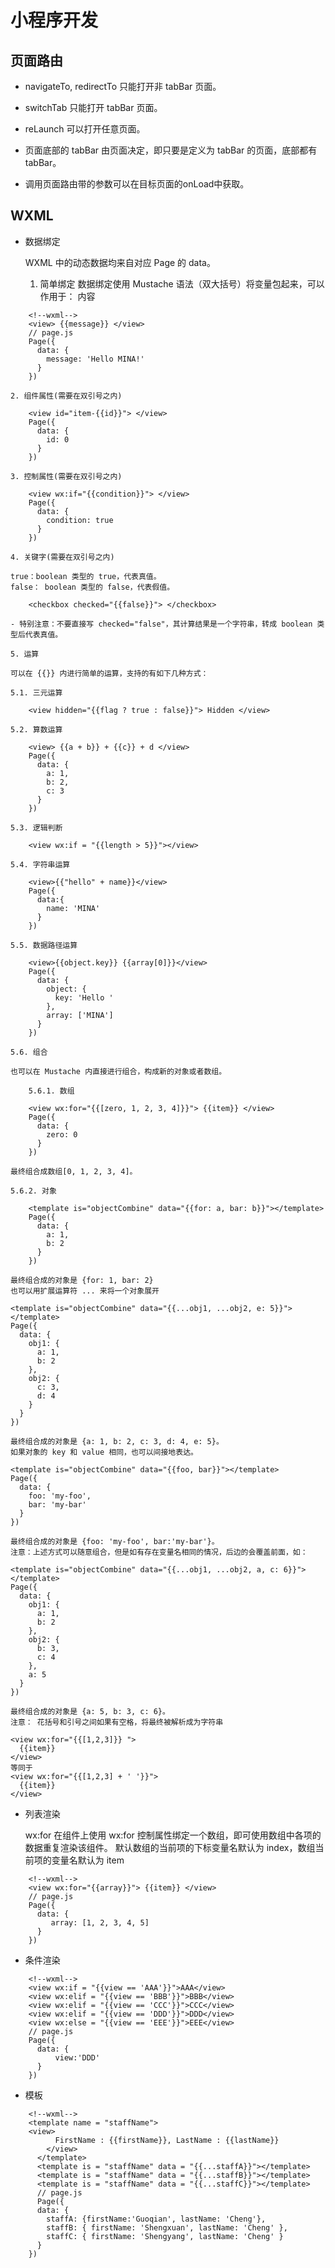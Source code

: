# 小程序开发

## 页面路由

- navigateTo, redirectTo 只能打开非 tabBar 页面。

- switchTab 只能打开 tabBar 页面。

- reLaunch 可以打开任意页面。

- 页面底部的 tabBar 由页面决定，即只要是定义为 tabBar 的页面，底部都有 tabBar。

- 调用页面路由带的参数可以在目标页面的onLoad中获取。

## WXML

- 数据绑定

	WXML 中的动态数据均来自对应 Page 的 data。

	1. 简单绑定
		数据绑定使用 Mustache 语法（双大括号）将变量包起来，可以作用于：
	内容
```
	<!--wxml-->
	<view> {{message}} </view>
	// page.js
	Page({
	  data: {
		message: 'Hello MINA!'
	  }
	})
```
	2. 组件属性(需要在双引号之内)
	
```
	<view id="item-{{id}}"> </view>
	Page({
	  data: {
		id: 0
	  }
	})
```

	3. 控制属性(需要在双引号之内)
	
```
	<view wx:if="{{condition}}"> </view>
	Page({
	  data: {
		condition: true
	  }
	})
```
	4. 关键字(需要在双引号之内)
	
	true：boolean 类型的 true，代表真值。
	false： boolean 类型的 false，代表假值。	
```
	<checkbox checked="{{false}}"> </checkbox>
```
	- 特别注意：不要直接写 checked="false"，其计算结果是一个字符串，转成 boolean 类型后代表真值。

	5. 运算
	
	可以在 {{}} 内进行简单的运算，支持的有如下几种方式：
	
	5.1. 三元运算
```
	<view hidden="{{flag ? true : false}}"> Hidden </view>
```
	5.2. 算数运算
	
```
	<view> {{a + b}} + {{c}} + d </view>
	Page({
	  data: {
		a: 1,
		b: 2,
		c: 3
	  }
	})
```

	5.3. 逻辑判断
	
```
	<view wx:if = "{{length > 5}}"></view>
```
	
	
	5.4. 字符串运算
	
```
	<view>{{"hello" + name}}</view>
	Page({
	  data:{
		name: 'MINA'
	  }
	})
```

	5.5. 数据路径运算
	
```
	<view>{{object.key}} {{array[0]}}</view>
	Page({
	  data: {
		object: {
		  key: 'Hello '
		},
		array: ['MINA']
	  }
	})
```
	5.6. 组合
	
	也可以在 Mustache 内直接进行组合，构成新的对象或者数组。
	
		5.6.1. 数组
```
	<view wx:for="{{[zero, 1, 2, 3, 4]}}"> {{item}} </view>
	Page({
	  data: {
		zero: 0
	  }
	})
```
	最终组合成数组[0, 1, 2, 3, 4]。
	
	5.6.2. 对象

```	
	<template is="objectCombine" data="{{for: a, bar: b}}"></template>
	Page({
	  data: {
		a: 1,
		b: 2
	  }
	})
```
	最终组合成的对象是 {for: 1, bar: 2}
	也可以用扩展运算符 ... 来将一个对象展开
```	
<template is="objectCombine" data="{{...obj1, ...obj2, e: 5}}"></template>
Page({
  data: {
    obj1: {
      a: 1,
      b: 2
    },
    obj2: {
      c: 3,
      d: 4
    }
  }
})
```
	最终组合成的对象是 {a: 1, b: 2, c: 3, d: 4, e: 5}。
	如果对象的 key 和 value 相同，也可以间接地表达。
```
<template is="objectCombine" data="{{foo, bar}}"></template>
Page({
  data: {
    foo: 'my-foo',
    bar: 'my-bar'
  }
})
```
	最终组合成的对象是 {foo: 'my-foo', bar:'my-bar'}。
	注意：上述方式可以随意组合，但是如有存在变量名相同的情况，后边的会覆盖前面，如：
```
<template is="objectCombine" data="{{...obj1, ...obj2, a, c: 6}}"></template>
Page({
  data: {
    obj1: {
      a: 1,
      b: 2
    },
    obj2: {
      b: 3,
      c: 4
    },
    a: 5
  }
})
```
	最终组合成的对象是 {a: 5, b: 3, c: 6}。
	注意： 花括号和引号之间如果有空格，将最终被解析成为字符串
```
<view wx:for="{{[1,2,3]}} ">
  {{item}}
</view>
等同于
<view wx:for="{{[1,2,3] + ' '}}">
  {{item}}
</view>
```

- 列表渲染

	wx:for
	在组件上使用 wx:for 控制属性绑定一个数组，即可使用数组中各项的数据重复渲染该组件。
	默认数组的当前项的下标变量名默认为 index，数组当前项的变量名默认为 item

```
	<!--wxml-->
	<view wx:for="{{array}}"> {{item}} </view>
	// page.js
	Page({
	  data: {
		 array: [1, 2, 3, 4, 5]
	  }
	})
```

- 条件渲染

```
	<!--wxml-->
	<view wx:if = "{{view == 'AAA'}}">AAA</view>
	<view wx:elif = "{{view == 'BBB'}}">BBB</view>
	<view wx:elif = "{{view == 'CCC'}}">CCC</view>
	<view wx:elif = "{{view == 'DDD'}}">DDD</view>
	<view wx:else = "{{view == 'EEE'}}">EEE</view>
	// page.js
	Page({
	  data: {
		  view:'DDD'
	  }
	})
```

- 模板

```
	<!--wxml-->
	<template name = "staffName">
    <view>
		  FirstName : {{firstName}}, LastName : {{lastName}}
		</view>
	  </template>
	  <template is = "staffName" data = "{{...staffA}}"></template>
	  <template is = "staffName" data = "{{...staffB}}"></template>
	  <template is = "staffName" data = "{{...staffC}}"></template>
	  // page.js
	  Page({
	  data: {
		staffA: {firstName:'Guoqian', lastName: 'Cheng'},
		staffB: { firstName: 'Shengxuan', lastName: 'Cheng' },
		staffC: { firstName: 'Shengyang', lastName: 'Cheng' }
	  }
	})
	
```